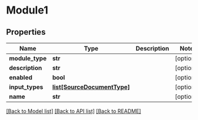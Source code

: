 # Module1

## Properties
Name | Type | Description | Notes
------------ | ------------- | ------------- | -------------
**module_type** | **str** |  | [optional] 
**description** | **str** |  | [optional] 
**enabled** | **bool** |  | [optional] 
**input_types** | [**list[SourceDocumentType]**](SourceDocumentType.md) |  | [optional] 
**name** | **str** |  | [optional] 

[[Back to Model list]](../README.md#documentation-for-models) [[Back to API list]](../README.md#documentation-for-api-endpoints) [[Back to README]](../README.md)

